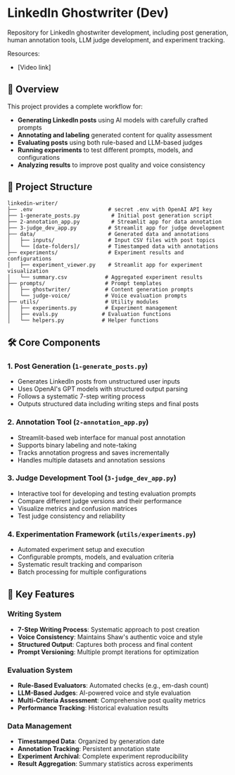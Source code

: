 # LinkedIn Ghostwriter (Dev)

Repository for LinkedIn ghostwriter development, including post generation, human annotation tools, LLM judge development, and experiment tracking.

Resources:
- [Video link]

## 🚀 Overview

This project provides a complete workflow for:
- **Generating LinkedIn posts** using AI models with carefully crafted prompts
- **Annotating and labeling** generated content for quality assessment
- **Evaluating posts** using both rule-based and LLM-based judges
- **Running experiments** to test different prompts, models, and configurations
- **Analyzing results** to improve post quality and voice consistency

## 📁 Project Structure

```
linkedin-writer/
├── .env                        # secret .env with OpenAI API key
├── 1-generate_posts.py          # Initial post generation script
├── 2-annotation_app.py          # Streamlit app for data annotation
├── 3-judge_dev_app.py          # Streamlit app for judge development
├── data/                       # Generated data and annotations
│   ├── inputs/                 # Input CSV files with post topics
│   └── [date-folders]/         # Timestamped data with annotations
├── experiments/                # Experiment results and configurations
│   ├── experiment_viewer.py    # Streamlit app for experiment visualization
│   └── summary.csv            # Aggregated experiment results
├── prompts/                   # Prompt templates
│   ├── ghostwriter/           # Content generation prompts
│   └── judge-voice/           # Voice evaluation prompts
├── utils/                     # Utility modules
│   ├── experiments.py         # Experiment management
│   ├── evals.py              # Evaluation functions
│   └── helpers.py            # Helper functions
```

## 🛠️ Core Components

### 1. Post Generation (`1-generate_posts.py`)
- Generates LinkedIn posts from unstructured user inputs
- Uses OpenAI's GPT models with structured output parsing
- Follows a systematic 7-step writing process
- Outputs structured data including writing steps and final posts

### 2. Annotation Tool (`2-annotation_app.py`)
- Streamlit-based web interface for manual post annotation
- Supports binary labeling and note-taking
- Tracks annotation progress and saves incrementally
- Handles multiple datasets and annotation sessions

### 3. Judge Development Tool (`3-judge_dev_app.py`)
- Interactive tool for developing and testing evaluation prompts
- Compare different judge versions and their performance
- Visualize metrics and confusion matrices
- Test judge consistency and reliability

### 4. Experimentation Framework (`utils/experiments.py`)
- Automated experiment setup and execution
- Configurable prompts, models, and evaluation criteria
- Systematic result tracking and comparison
- Batch processing for multiple configurations

## 🎯 Key Features

### Writing System
- **7-Step Writing Process**: Systematic approach to post creation
- **Voice Consistency**: Maintains Shaw's authentic voice and style
- **Structured Output**: Captures both process and final content
- **Prompt Versioning**: Multiple prompt iterations for optimization

### Evaluation System
- **Rule-Based Evaluators**: Automated checks (e.g., em-dash count)
- **LLM-Based Judges**: AI-powered voice and style evaluation
- **Multi-Criteria Assessment**: Comprehensive post quality metrics
- **Performance Tracking**: Historical evaluation results

### Data Management
- **Timestamped Data**: Organized by generation date
- **Annotation Tracking**: Persistent annotation state
- **Experiment Archival**: Complete experiment reproducibility
- **Result Aggregation**: Summary statistics across experiments